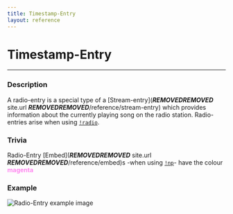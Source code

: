```yaml
---
title: Timestamp-Entry
layout: reference
---
```

# Timestamp-Entry
---
### Description
A radio-entry is a special type of a [Stream-entry](***REMOVED******REMOVED*** site.url ***REMOVED******REMOVED***/reference/stream-entry) which provides information about the currently playing song on the radio station. Radio-entries arise when using [`!radio`]().
### Trivia
Radio-Entry [Embed](***REMOVED******REMOVED*** site.url ***REMOVED******REMOVED***/reference/embed)s -when using [`!np`]()- have the colour **<span style="color:#FF88F0">magenta</span>**
### Example
![Radio-Entry example image](https://raw.githubusercontent.com/siku2/MusicBot/master/docs/assets/radio-entry.PNG)
